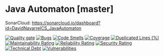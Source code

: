 <!--
Copyright 2020 David Navarre.

Licensed under the Apache License, Version 2.0 (the "License");
you may not use this file except in compliance with the License.
You may obtain a copy of the License at

     http://www.apache.org/licenses/LICENSE-2.0

Unless required by applicable law or agreed to in writing, software
distributed under the License is distributed on an "AS IS" BASIS,
WITHOUT WARRANTIES OR CONDITIONS OF ANY KIND, either express or implied.
See the License for the specific language governing permissions and
limitations under the License.
-->
# Java Automaton [master]

SonarCloud:
https://sonarcloud.io/dashboard?id=DavidNavarreICS_JavaAutomaton

[![Quality gate](https://sonarcloud.io/api/project_badges/quality_gate?branch=master&project=DavidNavarreICS_JavaAutomaton)](https://sonarcloud.io/dashboard?id=DavidNavarreICS_JavaAutomaton&branch=master)
[![Bugs](https://sonarcloud.io/api/project_badges/measure?branch=master&project=DavidNavarreICS_JavaAutomaton&metric=bugs)](https://sonarcloud.io/dashboard?id=DavidNavarreICS_JavaAutomaton&branch=master)
[![Code Smells](https://sonarcloud.io/api/project_badges/measure?branch=master&project=DavidNavarreICS_JavaAutomaton&metric=code_smells)](https://sonarcloud.io/dashboard?id=DavidNavarreICS_JavaAutomaton&branch=master)
[![Coverage](https://sonarcloud.io/api/project_badges/measure?branch=master&project=DavidNavarreICS_JavaAutomaton&metric=coverage)](https://sonarcloud.io/dashboard?id=DavidNavarreICS_JavaAutomaton&branch=master)
[![Duplicated Lines (%)](https://sonarcloud.io/api/project_badges/measure?branch=master&project=DavidNavarreICS_JavaAutomaton&metric=duplicated_lines_density)](https://sonarcloud.io/dashboard?id=DavidNavarreICS_JavaAutomaton&branch=master)
[![Maintainability Rating](https://sonarcloud.io/api/project_badges/measure?branch=master&project=DavidNavarreICS_JavaAutomaton&metric=sqale_rating)](https://sonarcloud.io/dashboard?id=DavidNavarreICS_JavaAutomaton&branch=master)
[![Reliability Rating](https://sonarcloud.io/api/project_badges/measure?branch=master&project=DavidNavarreICS_JavaAutomaton&metric=reliability_rating)](https://sonarcloud.io/dashboard?id=DavidNavarreICS_JavaAutomaton&branch=master)
[![Security Rating](https://sonarcloud.io/api/project_badges/measure?branch=master&project=DavidNavarreICS_JavaAutomaton&metric=security_rating)](https://sonarcloud.io/dashboard?id=DavidNavarreICS_JavaAutomaton&branch=master)
[![Technical Debt](https://sonarcloud.io/api/project_badges/measure?branch=master&project=DavidNavarreICS_JavaAutomaton&metric=sqale_index)](https://sonarcloud.io/dashboard?id=DavidNavarreICS_JavaAutomaton&branch=master)
[![Vulnerabilities](https://sonarcloud.io/api/project_badges/measure?branch=master&project=DavidNavarreICS_JavaAutomaton&metric=vulnerabilities)](https://sonarcloud.io/dashboard?id=DavidNavarreICS_JavaAutomaton&branch=master)
